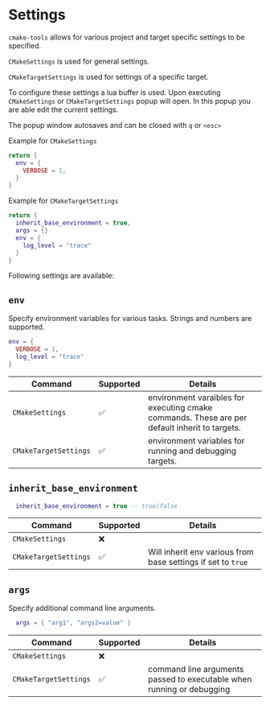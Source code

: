 # Settings

`cmake-tools` allows for various project and target specific settings to be specified.

`CMakeSettings` is used for general settings.

`CMakeTargetSettings` is used for settings of a specific target.

To configure these settings a lua buffer is used. Upon executing `CMakeSettings` or `CMakeTargetSettings` popup will open.
In this popup you are able edit the current settings.

The popup window autosaves and can be closed with `q` or `<esc>`

Example for `CMakeSettings`

```lua
return {
  env = {
    VERBOSE = 1,
  }
}
```

Example for `CMakeTargetSettings`

```lua
return {
  inherit_base_environment = true,
  args = {}
  env = {
    log_level = "trace"
  }
}
```

Following settings are available:

## `env`

Specify environment variables for various tasks.
Strings and numbers are supported.

```lua
env = {
  VERBOSE = 1,
  log_level = "trace"
}
```

| Command               | Supported          | Details                 |
|--------------         | --------------     |  --------------         |
| `CMakeSettings`       | :white_check_mark: | environment varaibles for executing cmake commands. These are per default inherit to targets.  |
| `CMakeTargetSettings` | :white_check_mark: | environment variables for running and debugging targets.    |

## `inherit_base_environment`

```lua
  inherit_base_environment = true -- true|false
```

| Command               | Supported          | Details                 |
|--------------         | --------------     |  --------------         |
| `CMakeSettings`       | :x:                | |
| `CMakeTargetSettings` | :white_check_mark: | Will inherit env various from base settings if set to `true` |

## `args`

Specify additional command line arguments.

```lua
  args = { "arg1", "args2=value" }
```

| Command               | Supported          | Details                 |
|--------------         | --------------     |  --------------         |
| `CMakeSettings`       | :x:                | |
| `CMakeTargetSettings` | :white_check_mark: | command line arguments passed to executable when running or debugging |
